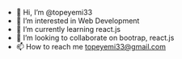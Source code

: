 - 👋 Hi, I’m @topeyemi33
- 👀 I’m interested in Web Development
- 🌱 I’m currently learning react.js
- 💞️ I’m looking to collaborate on bootrap, react.js
- 📫 How to reach me topeyemi33@gmail.com

<!---
topeyemi33/topeyemi33 is a ✨ special ✨ repository because its `README.md` (this file) appears on your GitHub profile.
You can click the Preview link to take a look at your changes.
--->
